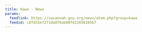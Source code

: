 ```yaml
---
title: Kawa - News
params:
  feedlink: https://savannah.gnu.org/news/atom.php?group=kawa
  feedid: c8fd31ef271da076ab80fd12658105b7
---
```

